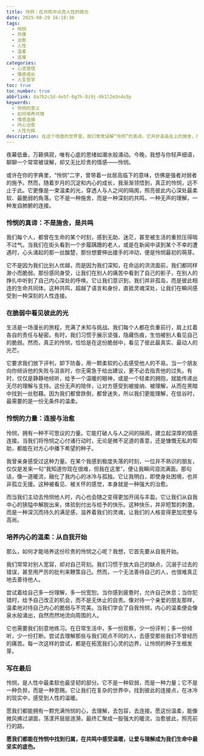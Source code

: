 ```yaml
---
title: 怜悯：在共鸣中点亮人性的微光
date: 2025-08-29 16:18:36
tags:
  - 怜悯
  - 共情
  - 治愈
  - 人性
  - 温柔
  - 连接
categories:
  - 心灵感悟
  - 情感成长
  - 人生哲学
toc: true
toc_number: true
abbrlink: 8a7b2c3d-4e5f-6g7h-8i9j-0k1l2m3n4o5p
keywords:
  - 怜悯的意义
  - 如何培养共情
  - 情感连接
  - 内心治愈
  - 人性光辉
description: 在这个喧嚣的世界里，我们常常误解“怜悯”的真谛。它并非高高在上的施舍，而是深植于我们内心深处的共鸣与理解。本文将带你走进怜悯的温柔世界，探索它如何连接彼此，治愈创伤，并在脆弱中点亮人性的微光。
---
```


夜幕低垂，万籁俱寂，唯有心底的思绪如潮水般涌动。今晚，我想与你轻声细语，聊聊一个常常被误解，却又无比珍贵的情感——怜悯。

或许在你的字典里，“怜悯”二字，曾带着一丝居高临下的意味，仿佛是强者对弱者的施予。然而，随着岁月的沉淀和内心的成长，我渐渐领悟到，真正的怜悯，远不止于此。它更像是一束温柔的光，穿透人与人之间的隔阂，照亮彼此内心深处最柔软、最脆弱的角落。它不是一种施舍，而是一种深刻的共鸣，一种无声的理解，一种发自肺腑的连接。

### 怜悯的真谛：不是施舍，是共鸣

我们每个人，都曾在生命的某个时刻，感到无助、迷茫，甚至被生活的重担压得喘不过气。当我们在街头看到一个步履蹒跚的老人，或是在新闻中读到某个不幸的遭遇时，心头涌起的那一丝酸楚，那份想要伸出援手的冲动，便是怜悯最初的萌芽。

它不是因为我们比别人优越，而是因为我们深知，在命运的洪流面前，我们都同样渺小而脆弱。那份感同身受，让我们在别人的痛苦中看到了自己的影子，在别人的挣扎中听到了自己内心深处的呼唤。它让我们意识到，我们并非孤岛，而是彼此相连的生命共同体。这种共鸣，超越了语言和身份，直抵灵魂深处，让我们在瞬间感受到一种深刻的人性连接。

### 在脆弱中看见彼此的光

生活是一场漫长的旅程，充满了未知与挑战。我们每个人都在负重前行，肩上扛着各自的责任与秘密。有时，我们习惯于展示坚强，隐藏伤痕，生怕被别人看见自己的脆弱。然而，真正的怜悯，恰恰是在这份脆弱中，看见了彼此最真实、最动人的光芒。

它要求我们放下评判，卸下防备，用一颗柔软的心去感受他人的不易。当一个朋友向你倾诉他的失败与沮丧时，你无需急于给出建议，更不必去指责他的过失。有时，仅仅是静静地倾听，给予一个温暖的眼神，或是一个轻柔的拥抱，就能传递出无尽的理解与支持。这份无声的陪伴，让对方感受到被接纳、被理解，从而在黑暗中找到一丝慰藉。因为我们都曾跌倒，都曾迷失，所以我们更能理解，在低谷时，最需要的是一份无条件的温柔。

### 怜悯的力量：连接与治愈

怜悯，拥有一种不可思议的力量。它能打破人与人之间的隔阂，建立起深厚的情感连接。当我们将怜悯之心付诸行动时，无论是微不足道的善意，还是慷慨无私的帮助，都能在对方心中播下希望的种子。

我曾亲身感受过这种力量。在某个我感到极度失落的时刻，一位并不熟识的朋友，仅仅是发来一句“我知道你现在很难，但我在这里”，便让我瞬间泪流满面。那句话，像一道暖流，融化了我内心的冰冷与孤独。它让我明白，即使身处困境，也并非孤立无援。这种被看见、被关怀的感觉，本身就是一种强大的治愈。

而当我们主动去怜悯他人时，内心也会随之变得更加开阔与丰盈。它让我们从自我中心的狭隘中解脱出来，体验到付出与给予的快乐。这种快乐，并非短暂的刺激，而是一种深沉而持久的满足感，滋养着我们的灵魂，让我们的人格变得更加完整与高尚。

### 培养内心的温柔：从自我开始

那么，如何才能培养这份珍贵的怜悯之心呢？我想，它首先要从自我开始。

我们常常对别人宽容，却对自己苛刻。我们习惯于放大自己的缺点，沉溺于过去的错误，甚至用严厉的批判来鞭策自己。然而，一个无法善待自己的人，也很难真正地去善待他人。

尝试着给自己多一份理解，多一份宽恕。当你感到疲惫时，允许自己休息；当你犯错时，给予自己改正的机会，而不是无休止的自责。像对待一个亲爱的朋友那样，温柔地对待自己内心的脆弱与不完美。当我们学会了自我怜悯，内心的温柔便会像泉水般涌出，自然而然地流向周围的人。

它也需要我们刻意地练习。在日常生活中，多一份观察，少一份评判；多一份倾听，少一份打断。尝试去理解那些与我们观点不同的人，去感受那些我们不曾经历的痛苦。每一次这样的尝试，都是在拓宽我们心灵的边界，让怜悯的种子生根发芽。

### 写在最后

怜悯，是人性中最柔软也最坚韧的部分。它不是一种软弱，而是一种力量；它不是一种负担，而是一种恩赐。它让我们在复杂的世界中，找到彼此的连接点，在冰冷的现实中，感受到人性的温暖。

愿我们都能拥有一颗充满怜悯的心，去理解，去包容，去连接。愿这份温柔，能像微风拂过湖面，荡漾开层层涟漪，最终汇聚成一股强大的暖流，治愈彼此，照亮前行的路。

**愿我们都能在怜悯中找到归属，在共鸣中感受温暖，让爱与理解成为我们生命中最坚实的底色。**
